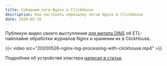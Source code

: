```yaml
---
title: Собираем логи Nginx в ClickHouse
description: Как настроить пересылку логов Nginx в ClickHouse 
date: 2020-05-26
---
```


Публикую видео своего выступления [для митапа DINS](https://habr.com/ru/companies/dins/articles/502742/) об ETL-пайплайне обработки журналов Nginx и хранении их в ClickHouse.

{{< video src="20200526-nginx-log-processing-with-clickhouse.mp4" >}}

Подробнее об устройстве кластера [написал в статье](/articles/processing-logs-with-clickhouse/).